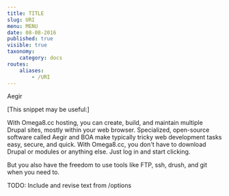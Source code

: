 ```yaml
---
title: TITLE
slug: URI
menu: MENU
date: 08-08-2016
published: true
visible: true
taxonomy:
    category: docs
routes:
    aliases:
        - /URI
---
```

Aegir

[This snippet may be useful:]

With Omega8.cc hosting, you can create, build,
and maintain multiple Drupal sites, mostly
within your web browser. Specialized,
open-source software called Aegir and BOA make
typically tricky web development tasks easy,
secure, and quick. With Omega8.cc, you don't
have to download Drupal or modules or anything
else. Just log in and start clicking.

But you also have the freedom to use tools like
FTP, ssh, drush, and git when you need to.

TODO: Include and revise text from /options
